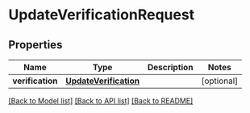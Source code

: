 # UpdateVerificationRequest

## Properties
Name | Type | Description | Notes
------------ | ------------- | ------------- | -------------
**verification** | [**UpdateVerification**](UpdateVerification.md) |  | [optional] 

[[Back to Model list]](../README.md#documentation-for-models) [[Back to API list]](../README.md#documentation-for-api-endpoints) [[Back to README]](../README.md)


